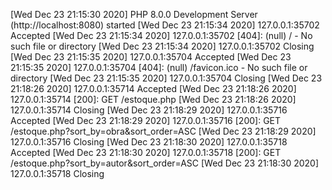 [Wed Dec 23 21:15:30 2020] PHP 8.0.0 Development Server (http://localhost:8080) started
[Wed Dec 23 21:15:34 2020] 127.0.0.1:35702 Accepted
[Wed Dec 23 21:15:34 2020] 127.0.0.1:35702 [404]: (null) / - No such file or directory
[Wed Dec 23 21:15:34 2020] 127.0.0.1:35702 Closing
[Wed Dec 23 21:15:35 2020] 127.0.0.1:35704 Accepted
[Wed Dec 23 21:15:35 2020] 127.0.0.1:35704 [404]: (null) /favicon.ico - No such file or directory
[Wed Dec 23 21:15:35 2020] 127.0.0.1:35704 Closing
[Wed Dec 23 21:18:26 2020] 127.0.0.1:35714 Accepted
[Wed Dec 23 21:18:26 2020] 127.0.0.1:35714 [200]: GET /estoque.php
[Wed Dec 23 21:18:26 2020] 127.0.0.1:35714 Closing
[Wed Dec 23 21:18:29 2020] 127.0.0.1:35716 Accepted
[Wed Dec 23 21:18:29 2020] 127.0.0.1:35716 [200]: GET /estoque.php?sort_by=obra&sort_order=ASC
[Wed Dec 23 21:18:29 2020] 127.0.0.1:35716 Closing
[Wed Dec 23 21:18:30 2020] 127.0.0.1:35718 Accepted
[Wed Dec 23 21:18:30 2020] 127.0.0.1:35718 [200]: GET /estoque.php?sort_by=autor&sort_order=ASC
[Wed Dec 23 21:18:30 2020] 127.0.0.1:35718 Closing
